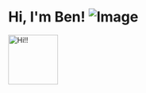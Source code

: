 # Hi, I'm Ben! ![Image](https://github.com/TheDudeThatCode/TheDudeThatCode/blob/master/Assets/Hi.gif)
<img src="https://github.com/TheDudeThatCode/TheDudeThatCode/blob/master/Assets/Hi.gif" alt="Hi!!" width="100px" height="100px">
<!--
**bfleming2/bfleming2** is a ✨ _special_ ✨ repository because its `README.md` (this file) appears on your GitHub profile.

Here are some ideas to get you started:

- 🔭 I’m currently working on ...
- 🌱 I’m currently learning ...
- 👯 I’m looking to collaborate on ...
- 🤔 I’m looking for help with ...
- 💬 Ask me about ...
- 📫 How to reach me: ...
- 😄 Pronouns: ...
- ⚡ Fun fact: ...
-->
